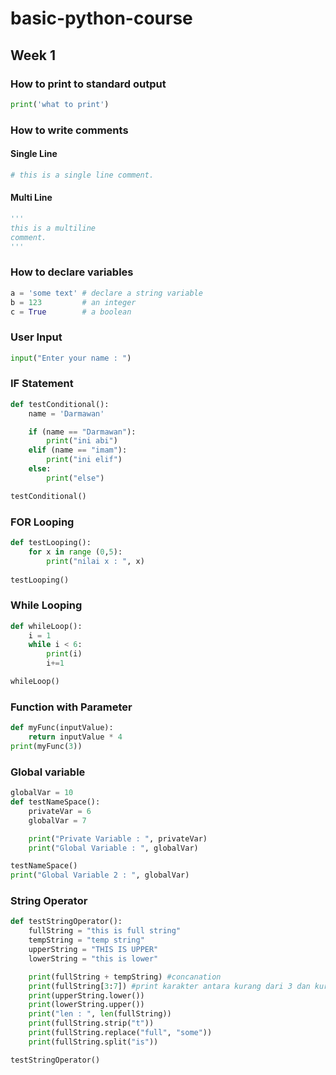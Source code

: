 # basic-python-course

## Week 1

### How to print to standard output

```python
print('what to print')
```

### How to write comments

#### Single Line

```python
# this is a single line comment.
```

#### Multi Line

```python
'''
this is a multiline
comment.
'''
```

### How to declare variables

```python
a = 'some text' # declare a string variable
b = 123         # an integer
c = True        # a boolean
```

### User Input
```python
input("Enter your name : ")
```

### IF Statement
```python
def testConditional():
    name = 'Darmawan'

    if (name == "Darmawan"):
        print("ini abi")
    elif (name == "imam"):
        print("ini elif")
    else:
        print("else")

testConditional()
```
### FOR Looping
```python
def testLooping():
    for x in range (0,5):
        print("nilai x : ", x)
        
testLooping()
```

### While Looping
```python
def whileLoop():
    i = 1
    while i < 6:
        print(i)
        i+=1

whileLoop()
```

### Function with Parameter
```python
def myFunc(inputValue):
    return inputValue * 4
print(myFunc(3))
```

### Global variable
```python
globalVar = 10
def testNameSpace():
    privateVar = 6
    globalVar = 7

    print("Private Variable : ", privateVar)
    print("Global Variable : ", globalVar)

testNameSpace()
print("Global Variable 2 : ", globalVar)
```

### String Operator
```python
def testStringOperator():
    fullString = "this is full string"
    tempString = "temp string"
    upperString = "THIS IS UPPER"
    lowerString = "this is lower"

    print(fullString + tempString) #concanation
    print(fullString[3:7]) #print karakter antara kurang dari 3 dan kurang dari 7
    print(upperString.lower())
    print(lowerString.upper())
    print("len : ", len(fullString))
    print(fullString.strip("t"))
    print(fullString.replace("full", "some"))
    print(fullString.split("is"))

testStringOperator()
```
